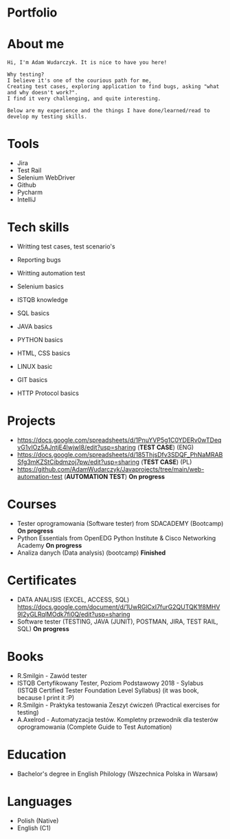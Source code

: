 # Portfolio

# About me
```
Hi, I'm Adam Wudarczyk. It is nice to have you here!

Why testing?
I believe it's one of the courious path for me,
Creating test cases, exploring application to find bugs, asking "what and why doesn't work?".
I find it very challenging, and quite interesting.

Below are my experience and the things I have done/learned/read to develop my testing skills.
```

# Tools
- Jira
- Test Rail
- Selenium WebDriver
- Github
- Pycharm
- IntelliJ


# Tech skills

- Writting test cases, test scenario's
- Reporting bugs
- Writting automation test
- Selenium basics
- ISTQB knowledge

- SQL basics
- JAVA basics
- PYTHON basics
- HTML, CSS  basics
- LINUX basic
- GIT basics 
- HTTP Protocol basics

# Projects 
  - https://docs.google.com/spreadsheets/d/1PnuYVP5g1C0YDERv0wTDeqvG1vIOz5AJntjE4lwjwI8/edit?usp=sharing (**TEST CASE**)   (ENG)
  - https://docs.google.com/spreadsheets/d/185ThjsDfv3SDQF_PhNaMRABSfg3mKZStCibdmzoj7pw/edit?usp=sharing (**TEST CASE**)   (PL)
  - https://github.com/AdamWudarczyk/Javaprojects/tree/main/web-automation-test (**AUTOMATION TEST**) **On progress**


# Courses
- Tester oprogramowania (Software tester) from SDACADEMY (Bootcamp)  **On progress** 
- Python Essentials from OpenEDG Python Institute & Cisco Networking Academy **On progress**
- Analiza danych (Data analysis) (bootcamp)  **Finished**



# Certificates 

- DATA ANALISIS (EXCEL, ACCESS, SQL) https://docs.google.com/document/d/1UwRGlCxI7furG2QUTQK1f8MHV9I2yGLRqlMOdk7fi0Q/edit?usp=sharing  
- Software tester (TESTING, JAVA (JUNIT), POSTMAN, JIRA, TEST RAIL, SQL) **On progress**

# Books
- R.Smilgin - Zawód tester
- ISTQB Certyfikowany Tester, Poziom Podstawowy 2018 - Sylabus (ISTQB Certified Tester Foundation Level Syllabus)
  (it was book, because I print it :P)
- R.Smilgin - Praktyka testowania Zeszyt ćwiczeń (Practical exercises for testing)
- A.Axelrod - Automatyzacja testów. Kompletny przewodnik dla testerów oprogramowania	(Complete Guide to Test Automation)

# Education
- Bachelor's degree in English Philology (Wszechnica Polska in Warsaw)

# Languages 
- Polish (Native)
- English (C1)
